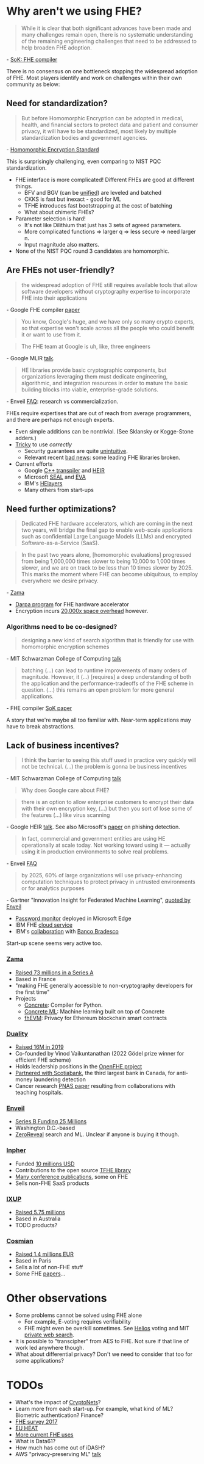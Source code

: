 # Why aren't we using FHE?

> While it is clear that both significant advances have been made and many challenges remain open, there is no systematic understanding of the remaining engineering challenges that need to be addressed to help broaden FHE adoption.

\- [SoK: FHE compiler](https://arxiv.org/abs/2101.07078)

There is no consensus on one bottleneck stopping the widespread adoption of FHE.
Most players identify and work on challenges within their own community as below:

## Need for standardization?

> But before Homomorphic Encryption can be adopted in medical, health, and financial sectors to protect data and patient and consumer privacy, it will have to be standardized, most likely by multiple standardization bodies and government agencies.

\- [Homomorphic Encryption Standard](https://homomorphicencryption.org/wp-content/uploads/2018/11/HomomorphicEncryptionStandardv1.1.pdf)

This is surprisingly challenging, even comparing to NIST PQC standardization.
* FHE interface is more complicated! Different FHEs are good at different things.
	* BFV and BGV (can be [unified](https://eprint.iacr.org/2021/204)) are leveled and batched
	* CKKS is fast but inexact - good for ML
	* TFHE introduces fast bootstrapping at the cost of batching
	* What about chimeric FHEs?
* Parameter selection is hard!
	* It's not like Dilithium that just has 3 sets of agreed parameters.
	* More complicated functions => larger q => less secure => need larger n.
	* Input magnitude also matters.
* None of the NIST PQC round 3 candidates are homomorphic.

## Are FHEs not user-friendly?

> the widespread adoption of FHE still requires available tools that allow software developers without cryptography expertise to incorporate FHE into their applications

\- Google FHE compiler [paper](https://arxiv.org/abs/2106.07893)

> You know, Google's huge, and we have only so many crypto experts, so that expertise won't scale across all the people who could benefit it or want to use from it.

> The FHE team at Google is uh, like, three engineers

\- Google MLIR [talk](https://www.youtube.com/watch?v=kqDFdKUTNA4).

> HE libraries provide basic cryptographic components, but organizations leveraging them must dedicate engineering, algorithmic, and integration resources in order to mature the basic building blocks into viable, enterprise-grade solutions.

\- Enveil [FAQ](https://www.enveil.com/privacy-enhancing-technologies/): research vs commercialization.

FHEs require expertises that are out of reach from average programmers, and there are perhaps not enough experts.
* Even simple additions can be nontrivial. (See Sklansky or Kogge-Stone adders.)
* [Tricky](https://github.com/microsoft/SEAL/blob/main/SECURITY.md) to use *correctly*
	* Security guarantees are quite [unintuitive](https://eprint.iacr.org/2020/1533).
	* Relevant recent [bad news](https://eprint.iacr.org/2024/127): some leading FHE libraries broken.
* Current efforts
	* Google [C++ transpiler](https://github.com/google/fully-homomorphic-encryption) and [HEIR](https://heir.dev/)
	* Microsoft [SEAL](https://github.com/microsoft/SEAL) and [EVA](https://github.com/microsoft/EVA)
	* IBM's [HElayers](https://ibm.github.io/helayers/index.html)
	* Many others from start-ups

## Need further optimizations?

> Dedicated FHE hardware accelerators, which are coming in the next two years, will bridge the final gap to enable web-scale applications such as confidential Large Language Models (LLMs) and encrypted Software-as-a-Service (SaaS).

> In the past two years alone, \[homomorphic evaluations\] progressed from being 1,000,000 times slower to being 10,000 to 1,000 times slower, and we are on track to be less than 10 times slower by 2025. This marks the moment where FHE can become ubiquitous, to employ everywhere we desire privacy.

\- [Zama](https://www.zama.ai/post/zama-fhe-master-plan)

* [Darpa program](https://www.darpa.mil/news-events/2021-03-08) for FHE hardware accelerator
* Encryption incurs [20,000x space overhead](https://www.jeremykun.com/2023/02/13/googles-fully-homomorphic-encryption-compiler-a-primer/) however.

### Algorithms need to be co-designed?

> designing a new kind of search algorithm that is friendly for use with homomorphic encryption schemes

\- MIT Schwarzman College of Computing [talk](https://www.youtube.com/watch?v=96PKpE1VWUs)

> batching (...) can lead to runtime improvements of many orders of magnitude. However, it (...) \[requires\] a deep understanding of both the application and the performance-tradeoffs of the FHE scheme in question.
> (...) this remains an open problem for more general applications.

\- FHE compiler [SoK paper](https://arxiv.org/pdf/2101.07078.pdf)

A story that we're maybe all too familiar with.
Near-term applications may have to break abstractions.

## Lack of business incentives?

> I think the barrier to seeing this stuff used in practice very quickly will not be technical.
> (...) the problem is gonna be business incentives

\- MIT Schwarzman College of Computing [talk](https://www.youtube.com/watch?v=96PKpE1VWUs)

> Why does Google care about FHE?

> there is an option to allow enterprise customers to encrypt their data with their own encryption key, (...) but then you sort of lose some of the features (...) like virus scanning

\- Google HEIR [talk](https://www.youtube.com/watch?v=kqDFdKUTNA4). See also Microsoft's [paper](https://ieeexplore.ieee.org/abstract/document/9053729) on phishing detection.

> In fact, commercial and government entities are using HE operationally at scale today. Not working toward using it — actually using it in production environments to solve real problems.

\- Enveil [FAQ](https://www.enveil.com/faq/)

> by 2025, 60% of large organizations will use privacy-enhancing computation techniques to protect privacy in untrusted environments or for analytics purposes

\- Gartner "Innovation Insight for Federated Machine Learning", [quoted by Enveil](https://www.enveil.com/enveil-secures-25-million-in-series-b-funding/)

* [Password monitor](https://www.microsoft.com/en-us/research/blog/password-monitor-safeguarding-passwords-in-microsoft-edge/) deployed in Microsoft Edge
* IBM FHE [cloud service](https://he4cloud.com/public/about)
* IBM's [collaboration](https://ibm-research.medium.com/top-brazilian-bank-pilots-privacy-encryption-quantum-computers-cant-break-92ed2695bf14) with [Banco Bradesco](https://en.wikipedia.org/wiki/Banco_Bradesco)

Start-up scene seems very active too.

### [Zama](https://www.zama.ai/)

* [Raised 73 millions in a Series A](https://www.zama.ai/post/zama-fhe-master-plan)
* Based in France
* "making FHE generally accessible to non-cryptography developers for the first time"
* Projects
	* [Concrete](https://github.com/zama-ai/concrete): Compiler for Python.
	* [Concrete ML](https://github.com/zama-ai/concrete-ml): Machine learning built on top of Concrete
	* [fhEVM](https://github.com/zama-ai/fhevm): Privacy for Ethereum blockchain smart contracts

### [Duality](https://dualitytech.com/)

* [Raised 16M in 2019](https://techcrunch.com/2019/10/30/duality-cybersecurity-16-million/)
* Co-founded by Vinod Vaikuntanathan (2022 Gödel prize winner for efficient FHE scheme)
* Holds leadership positions in the [OpenFHE project](https://www.openfhe.org/)
* [Partnered with Scotiabank](https://www.prnewswire.com/news-releases/duality-technologies-launches-secureplus-query-the-first-privacy-enhanced-query-engine-for-data-collaboration-301022308.html), the third largest bank in Canada, for anti-money laundering detection
* Cancer research [PNAS paper](https://www.pnas.org/doi/10.1073/pnas.2304415120) resulting from collaborations with teaching hospitals.

### [Enveil](https://www.enveil.com/)

* [Series B Funding 25 Millions](https://www.enveil.com/enveil-secures-25-million-in-series-b-funding/)
* Washington D.C.-based
* [ZeroReveal](https://www.enveil.com/products/) search and ML. Unclear if anyone is buying it though.

### [Inpher](https://inpher.io/)

* Funded [10 millions USD](https://www.prnewswire.com/news-releases/jp-morgan-leads-usd-10-million-financing-in-leading-data-security-and-machine-learning-provider-inpher-300743090.html)
* Contributions to the open source [TFHE library](https://tfhe.github.io/tfhe/)
* [Many conference publications](https://inpher.io/learn/research/), some on FHE
* Sells non-FHE SaaS products

### [IXUP](https://ixup.com/)

* [Raised 5.75 millions](https://itmunch.com/data-encryption-provider-ixup-appoints-new-ceo-md-marcus-gracey/)
* Based in Australia
* TODO products?

### [Cosmian](https://cosmian.com/)

* [Raised 1.4 millions EUR](https://www.eu-startups.com/2019/03/paris-based-cosmian-raises-e1-4-for-its-platform-that-analyses-encrypted-data-while-keeping-it-private/)
* Based in Paris
* Sells a lot of non-FHE stuff
* Some FHE [papers](https://cosmian.com/technology/)...

# Other observations

* Some problems cannot be solved using FHE alone
	* For example, E-voting requires verifiability
	* FHE might even be overkill sometimes. See [Helios](https://vote.heliosvoting.org/) voting and MIT [private web search](https://www.youtube.com/watch?v=ZQkB9XRqdnc).
* It is possible to "transcipher" from AES to FHE. Not sure if that line of work led anywhere though.
* What about differential privacy? Don't we need to consider that too for some applications?

# TODOs

* What's the impact of [CryptoNets](https://github.com/microsoft/CryptoNets)?
* Learn more from each start-up. For example, what kind of ML? Biometric authentication? Finance?
* [FHE survey 2017](https://arxiv.org/abs/1704.03578)
* [EU HEAT](https://cordis.europa.eu/project/id/644209)
* [More current FHE uses](https://www.future-fis.com/uploads/3/7/9/4/3794525/ffis_innovation_and_discussion_paper_-_case_studies_of_the_use_of_privacy_preserving_analysis_-_v.1.3.pdf)
* What is Data61?
* How much has come out of iDASH?
* AWS "privacy-preserving ML" [talk](https://www.youtube.com/watch?v=ZQkB9XRqdnc)

